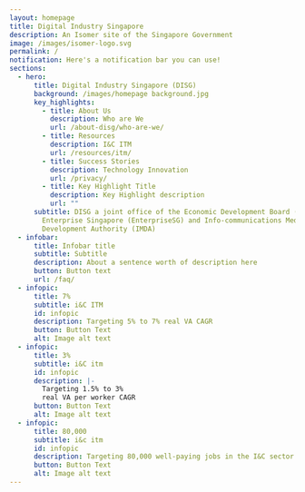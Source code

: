```yaml
---
layout: homepage
title: Digital Industry Singapore
description: An Isomer site of the Singapore Government
image: /images/isomer-logo.svg
permalink: /
notification: Here's a notification bar you can use!
sections:
  - hero:
      title: Digital Industry Singapore (DISG)
      background: /images/homepage background.jpg
      key_highlights:
        - title: About Us
          description: Who are We
          url: /about-disg/who-are-we/
        - title: Resources
          description: I&C ITM
          url: /resources/itm/
        - title: Success Stories
          description: Technology Innovation
          url: /privacy/
        - title: Key Highlight Title
          description: Key Highlight description
          url: ""
      subtitle: DISG a joint office of the Economic Development Board (EDB),
        Enterprise Singapore (EnterpriseSG) and Info-communications Media
        Development Authority (IMDA)
  - infobar:
      title: Infobar title
      subtitle: Subtitle
      description: About a sentence worth of description here
      button: Button text
      url: /faq/
  - infopic:
      title: 7%
      subtitle: i&C ITM
      id: infopic
      description: Targeting 5% to 7% real VA CAGR
      button: Button Text
      alt: Image alt text
  - infopic:
      title: 3%
      subtitle: i&C itm
      id: infopic
      description: |-
        Targeting 1.5% to 3%   
        real VA per worker CAGR
      button: Button Text
      alt: Image alt text
  - infopic:
      title: 80,000
      subtitle: i&c itm
      id: infopic
      description: Targeting 80,000 well-paying jobs in the I&C sector by 2025
      button: Button Text
      alt: Image alt text
---
```

